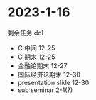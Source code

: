 # 2023-1-16
剩余任务  ddl
- C 中间   12-25
- C 期末   12-25
- 金融论期末 12-27
- 国际经济论期末 12-30
- presentation slide 12-30
- sub seminar 2-1(?)
